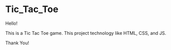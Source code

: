 # Tic_Tac_Toe

Hello!

This is a Tic Tac Toe game.
This project technology like HTML, CSS, and JS.

Thank You!
